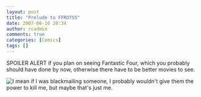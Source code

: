 ```yaml
---
layout: post
title: "Prelude to FFROTSS"
date: 2007-06-16 20:34
author: rcadmin
comments: true
categories: [Comics]
tags: []
---
```

SPOILER ALERT if you plan on seeing Fantastic Four, which you probably should have done by now, otherwise there have to be better movies to see.

<!--more-->

<img alt="I mean if I was blackmailing someone, I probably wouldn't give them the power to kill me, but maybe that's just me." id="image1117" title="I mean if I was blackmailing someone, I probably wouldn't give them the power to kill me, but maybe that's just me." src="http://dl.bitsmack.com/uploads/2007/06/20070616.jpg" />
